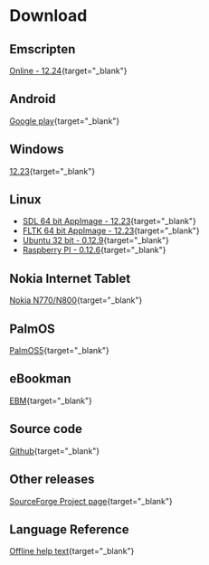 # Download

## Emscripten

[Online - 12.24](https://smallbasic.github.io/online/sbasic.html){target="_blank"}

## Android

[Google play](https://play.google.com/store/apps/details?id=net.sourceforge.smallbasic){target="_blank"}

## Windows

[12.23](https://github.com/smallbasic/SmallBASIC/releases/download/v12.23/smallbasic_12.23.zip){target="_blank"}

## Linux

- [SDL 64 bit AppImage - 12.23](https://github.com/smallbasic/SmallBASIC/releases/download/v12.23/SmallBASIC-SDL_12.23-2-x86_64.AppImage){target="_blank"}
- [FLTK 64 bit AppImage - 12.23](https://github.com/smallbasic/SmallBASIC/releases/download/v12.23/SmallBASIC-FLTK_12.23-2-x86_64.AppImage){target="_blank"}
- [Ubuntu 32 bit - 0.12.9](http://sourceforge.net/projects/smallbasic/files/Linux/0.12.9/smallbasic_0.12.9_i386.deb){target="_blank"}
- [Raspberry PI - 0.12.6](http://sourceforge.net/projects/smallbasic/files/Linux/0.12.6/smallbasic_0.12.6_armhf.deb){target="_blank"}

## Nokia Internet Tablet

[Nokia N770/N800](http://downloads.sourceforge.net/smallbasic/sbasic_0.9.7.2_armel.deb){target="_blank"}

## PalmOS

[PalmOS5](http://downloads.sourceforge.net/smallbasic/SmallBASIC-PalmOS5-0.8.2b.zip){target="_blank"}

## eBookman

[EBM](http://downloads.sourceforge.net/smallbasic/SmallBASIC_ebm_092j.zip){target="_blank"}

## Source code

[Github](https://github.com/smallbasic/SmallBASIC){target="_blank"}

## Other releases

[SourceForge Project page](http://sourceforge.net/project/showfiles.php?group_id=22348){target="_blank"}

## Language Reference

[Offline help text](../reference/sbref.txt){target="_blank"}

